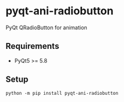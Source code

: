 # pyqt-ani-radiobutton
PyQt QRadioButton for animation

## Requirements
* PyQt5 >= 5.8

## Setup
`python -m pip install pyqt-ani-radiobutton`
